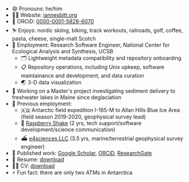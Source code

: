 - 😄 Pronouns: he/him
- 🧑‍💻 Website: [iannesbitt.org](https://www.iannesbitt.org)
- 🪪 ORCiD: [0000-0001-5828-6070](https://orcid.org/0000-0001-5828-6070)
- ⛷️ Enjoys: nordic skiing, biking, track workouts, railroads, golf, coffee, pasta, cheese, single-malt Scotch
- 👷 Employment: Research Software Engineer, National Center for Ecological Analysis and Synthesis, UCSB
    - 🗂️ Lightweight metadata compatibility and repository onboarding
    - 📋 Repository operations, including Unix upkeep, software maintainance and development, and data curation
    - 🌏 3-D data visualization
- 🔭 Working on a Master's project investigating sediment delivery to freshwater lakes in Maine since deglaciation
- 📜 Previous employment:
    - 🇦🇶 Antarctic field expedition I-165-M to Allan Hills Blue Ice Area (field season 2019-2020, geophysical survey lead)
    - 🌋 [Raspberry Shake](https://raspberryshake.org/) (2 yrs, tech support/software development/science communication)
    - ⛴️ [e4sciences LLC](http://www.e4sciences.com/) (3.5 yrs, marine/terrestrial geophysical survey engineer)
- 📰 Published work: [Google Scholar](https://scholar.google.com/citations?user=voGZIlIAAAAJ&hl=en), [ORCiD](https://orcid.org/0000-0001-5828-6070), [ResearchGate](https://www.researchgate.net/profile/Ian_Nesbitt3)
- 📄 Resume: [download](https://github.com/iannesbitt/iannesbitt/raw/master/NesbittResume.pdf)
- 📄📄 CV: [download](https://github.com/iannesbitt/cv/raw/main/_output/cv.pdf)
- ⚡ Fun fact: there are only two ATMs in Antarctica


<!--
**iannesbitt/iannesbitt** is a ✨ _special_ ✨ repository because its `README.md` (this file) appears on your GitHub profile.

Here are some ideas to get you started:

- 🔭 I’m currently working on ...
- 🌱 I’m currently learning ...
- 👯 I’m looking to collaborate on ...
- 🤔 I’m looking for help with ...
- 💬 Ask me about ...
- 📫 How to reach me: ...
- 😄 Pronouns: he/him
- ⚡ Fun fact: ...
-->
